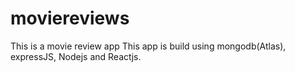 # moviereviews
This is a movie review app
This app is build using mongodb(Atlas), expressJS, Nodejs and Reactjs.
